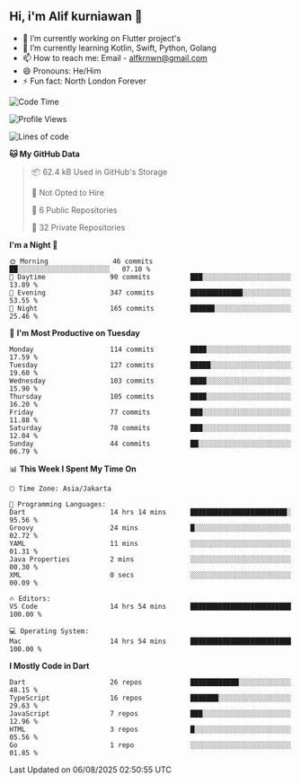 ## Hi, i'm Alif kurniawan 👋

- 🔭 I’m currently working on Flutter project's
- 🌱 I’m currently learning Kotlin, Swift, Python, Golang
- 📫 How to reach me: Email - alfkrnwn@gmail.com
- 😄 Pronouns: He/Him
- ⚡ Fun fact: North London Forever

<!--START_SECTION:waka-->
![Code Time](http://img.shields.io/badge/Code%20Time-174%20hrs%2034%20mins-blue)

![Profile Views](http://img.shields.io/badge/Profile%20Views-18-blue)

![Lines of code](https://img.shields.io/badge/From%20Hello%20World%20I%27ve%20Written-683.7%20thousand%20lines%20of%20code-blue)

**🐱 My GitHub Data** 

> 📦 62.4 kB Used in GitHub's Storage 
 > 
> 🚫 Not Opted to Hire
 > 
> 📜 6 Public Repositories 
 > 
> 🔑 32 Private Repositories 
 > 
**I'm a Night 🦉** 

```text
🌞 Morning                46 commits          ██░░░░░░░░░░░░░░░░░░░░░░░   07.10 % 
🌆 Daytime                90 commits          ███░░░░░░░░░░░░░░░░░░░░░░   13.89 % 
🌃 Evening                347 commits         █████████████░░░░░░░░░░░░   53.55 % 
🌙 Night                  165 commits         ██████░░░░░░░░░░░░░░░░░░░   25.46 % 
```
📅 **I'm Most Productive on Tuesday** 

```text
Monday                   114 commits         ████░░░░░░░░░░░░░░░░░░░░░   17.59 % 
Tuesday                  127 commits         █████░░░░░░░░░░░░░░░░░░░░   19.60 % 
Wednesday                103 commits         ████░░░░░░░░░░░░░░░░░░░░░   15.90 % 
Thursday                 105 commits         ████░░░░░░░░░░░░░░░░░░░░░   16.20 % 
Friday                   77 commits          ███░░░░░░░░░░░░░░░░░░░░░░   11.88 % 
Saturday                 78 commits          ███░░░░░░░░░░░░░░░░░░░░░░   12.04 % 
Sunday                   44 commits          ██░░░░░░░░░░░░░░░░░░░░░░░   06.79 % 
```


📊 **This Week I Spent My Time On** 

```text
🕑︎ Time Zone: Asia/Jakarta

💬 Programming Languages: 
Dart                     14 hrs 14 mins      ████████████████████████░   95.56 % 
Groovy                   24 mins             █░░░░░░░░░░░░░░░░░░░░░░░░   02.72 % 
YAML                     11 mins             ░░░░░░░░░░░░░░░░░░░░░░░░░   01.31 % 
Java Properties          2 mins              ░░░░░░░░░░░░░░░░░░░░░░░░░   00.30 % 
XML                      0 secs              ░░░░░░░░░░░░░░░░░░░░░░░░░   00.09 % 

🔥 Editors: 
VS Code                  14 hrs 54 mins      █████████████████████████   100.00 % 

💻 Operating System: 
Mac                      14 hrs 54 mins      █████████████████████████   100.00 % 
```

**I Mostly Code in Dart** 

```text
Dart                     26 repos            ████████████░░░░░░░░░░░░░   48.15 % 
TypeScript               16 repos            ███████░░░░░░░░░░░░░░░░░░   29.63 % 
JavaScript               7 repos             ███░░░░░░░░░░░░░░░░░░░░░░   12.96 % 
HTML                     3 repos             █░░░░░░░░░░░░░░░░░░░░░░░░   05.56 % 
Go                       1 repo              ░░░░░░░░░░░░░░░░░░░░░░░░░   01.85 % 
```




 Last Updated on 06/08/2025 02:50:55 UTC
<!--END_SECTION:waka-->
